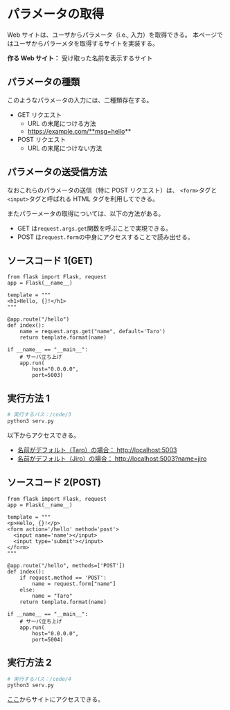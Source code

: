 # パラメータの取得

Web サイトは、ユーザからパラメータ（i.e., 入力）を取得できる。
本ページではユーザからパラーメタを取得するサイトを実装する。

**作る Web サイト：** 受け取った名前を表示するサイト

## パラメータの種類

このようなパラメータの入力には、二種類存在する。

- GET リクエスト
  - URL の末尾につける方法
  - https://example.com/**msg=hello**
- POST リクエスト
  - URL の末尾につけない方法

## パラメータの送受信方法

なおこれらのパラメータの送信（特に POST リクエスト）は、
`<form>`タグと`<input>`タグと呼ばれる HTML タグを利用してできる。

またパラーメータの取得については、以下の方法がある。

- GET は`request.args.get`関数を呼ぶことで実現できる。
- POST は`request.form`の中身にアクセスすることで読み出せる。

## ソースコード 1(GET)

```python3
from flask import Flask, request
app = Flask(__name__)

template = """
<h1>Hello, {}!</h1>
"""

@app.route("/hello")
def index():
    name = request.args.get("name", default='Taro')
    return template.format(name)

if __name__ == "__main__":
    # サーバ立ち上げ
    app.run(
        host="0.0.0.0",
        port=5003)
```

## 実行方法 1

```sh
# 実行するパス：/code/3
python3 serv.py
```

以下からアクセスできる。

- [名前がデフォルト（Taro）の場合： http://localhost:5003](http://localhost:5003)
- [名前がデフォルト（Jiro）の場合： http://localhost:5003?name=jiro](http://localhost:5003?name=jiro)

## ソースコード 2(POST)

```python3
from flask import Flask, request
app = Flask(__name__)

template = """
<p>Hello, {}!</p>
<form action='/hello' method='post'>
  <input name='name'></input>
  <input type='submit'></input>
</form>
"""

@app.route("/hello", methods=['POST'])
def index():
    if request.method == 'POST':
        name = request.form["name"]
    else:
        name = "Taro"
    return template.format(name)

if __name__ == "__main__":
    # サーバ立ち上げ
    app.run(
        host="0.0.0.0",
        port=5004)
```

## 実行方法 2

```sh
# 実行するパス：/code/4
python3 serv.py
```

[ここ](http://localhost:5004)からサイトにアクセスできる。
